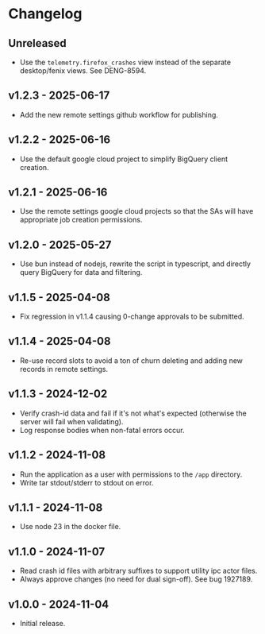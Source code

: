 # Changelog

## Unreleased
- Use the `telemetry.firefox_crashes` view instead of the separate desktop/fenix views. See
  DENG-8594.

## v1.2.3 - 2025-06-17
- Add the new remote settings github workflow for publishing.

## v1.2.2 - 2025-06-16
- Use the default google cloud project to simplify BigQuery client creation.

## v1.2.1 - 2025-06-16
- Use the remote settings google cloud projects so that the SAs will have appropriate job creation
  permissions.

## v1.2.0 - 2025-05-27
- Use bun instead of nodejs, rewrite the script in typescript, and directly query BigQuery for data
  and filtering.

## v1.1.5 - 2025-04-08
- Fix regression in v1.1.4 causing 0-change approvals to be submitted.

## v1.1.4 - 2025-04-08
- Re-use record slots to avoid a ton of churn deleting and adding new records in remote settings.

## v1.1.3 - 2024-12-02
- Verify crash-id data and fail if it's not what's expected (otherwise the server will fail when
  validating).
- Log response bodies when non-fatal errors occur.

## v1.1.2 - 2024-11-08
- Run the application as a user with permissions to the `/app` directory.
- Write tar stdout/stderr to stdout on error.

## v1.1.1 - 2024-11-08
- Use node 23 in the docker file.

## v1.1.0 - 2024-11-07
- Read crash id files with arbitrary suffixes to support utility ipc actor files.
- Always approve changes (no need for dual sign-off). See bug 1927189.

## v1.0.0 - 2024-11-04
- Initial release.
